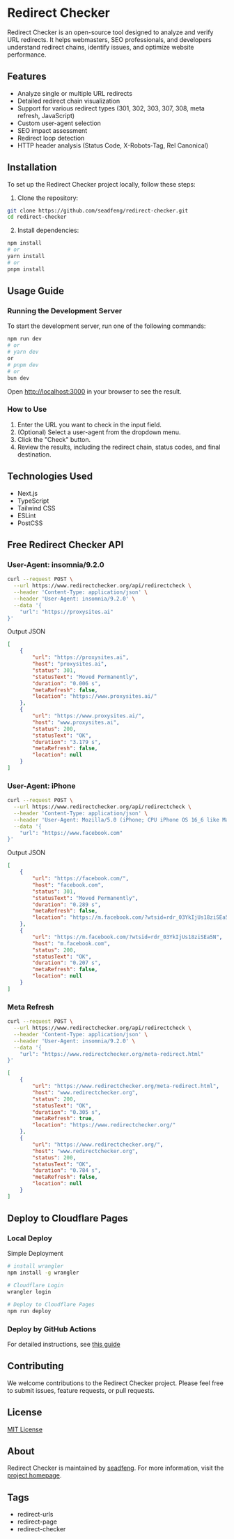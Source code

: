 # Redirect Checker

Redirect Checker is an open-source tool designed to analyze and verify URL redirects. It helps webmasters, SEO professionals, and developers understand redirect chains, identify issues, and optimize website performance.

## Features

- Analyze single or multiple URL redirects
- Detailed redirect chain visualization
- Support for various redirect types (301, 302, 303, 307, 308, meta refresh, JavaScript)
- Custom user-agent selection
- SEO impact assessment
- Redirect loop detection
- HTTP header analysis (Status Code, X-Robots-Tag, Rel Canonical)

## Installation

To set up the Redirect Checker project locally, follow these steps:

1. Clone the repository:

```sh
git clone https://github.com/seadfeng/redirect-checker.git
cd redirect-checker
```

2. Install dependencies:

```sh
npm install
# or
yarn install
# or
pnpm install
```

## Usage Guide

### Running the Development Server

To start the development server, run one of the following commands:

```sh
npm run dev
# or
# yarn dev
or
# pnpm dev
# or
bun dev
```

Open [http://localhost:3000](http://localhost:3000) in your browser to see the result.

### How to Use

1. Enter the URL you want to check in the input field.
2. (Optional) Select a user-agent from the dropdown menu.
3. Click the "Check" button.
4. Review the results, including the redirect chain, status codes, and final destination.

## Technologies Used

- Next.js
- TypeScript
- Tailwind CSS
- ESLint
- PostCSS


## Free Redirect Checker API

### User-Agent: insomnia/9.2.0

```sh
curl --request POST \
  --url https://www.redirectchecker.org/api/redirectcheck \
  --header 'Content-Type: application/json' \
  --header 'User-Agent: insomnia/9.2.0' \
  --data '{ 
	"url": "https://proxysites.ai"
}'
```

Output JSON

```json
[
	{
		"url": "https://proxysites.ai",
		"host": "proxysites.ai",
		"status": 301,
		"statusText": "Moved Permanently",
		"duration": "0.006 s",
		"metaRefresh": false,
		"location": "https://www.proxysites.ai/"
	},
	{
		"url": "https://www.proxysites.ai/",
		"host": "www.proxysites.ai",
		"status": 200,
		"statusText": "OK",
		"duration": "3.179 s",
		"metaRefresh": false,
		"location": null
	}
]
```

### User-Agent: iPhone

```sh
curl --request POST \
  --url https://www.redirectchecker.org/api/redirectcheck \
  --header 'Content-Type: application/json' \
  --header 'User-Agent: Mozilla/5.0 (iPhone; CPU iPhone OS 16_6 like Mac OS X) AppleWebKit/605.1.15 (KHTML, like Gecko) Version/16.6 Mobile/15E148 Safari/604.1' \
  --data '{ 
	"url": "https://www.facebook.com"
}'
```
Output JSON

```json
[
	{
		"url": "https://facebook.com/",
		"host": "facebook.com",
		"status": 301,
		"statusText": "Moved Permanently",
		"duration": "0.289 s",
		"metaRefresh": false,
		"location": "https://m.facebook.com/?wtsid=rdr_03YkIjUs18ziSEa5N"
	},
	{
		"url": "https://m.facebook.com/?wtsid=rdr_03YkIjUs18ziSEa5N",
		"host": "m.facebook.com",
		"status": 200,
		"statusText": "OK",
		"duration": "0.207 s",
		"metaRefresh": false,
		"location": null
	}
]
```

### Meta Refresh

```sh
curl --request POST \
  --url https://www.redirectchecker.org/api/redirectcheck \
  --header 'Content-Type: application/json' \
  --header 'User-Agent: insomnia/9.2.0' \
  --data '{ 
	"url": "https://www.redirectchecker.org/meta-redirect.html"
}'
```

```json
[
	{
		"url": "https://www.redirectchecker.org/meta-redirect.html",
		"host": "www.redirectchecker.org",
		"status": 200,
		"statusText": "OK",
		"duration": "0.305 s",
		"metaRefresh": true,
		"location": "https://www.redirectchecker.org/"
	},
	{
		"url": "https://www.redirectchecker.org/",
		"host": "www.redirectchecker.org",
		"status": 200,
		"statusText": "OK",
		"duration": "0.784 s",
		"metaRefresh": false,
		"location": null
	}
]
```


## Deploy to Cloudflare Pages


### Local Deploy

Simple Deployment

```sh
# install wrangler
npm install -g wrangler

# Cloudflare Login 
wrangler login

# Deploy to Cloudflare Pages
npm run deploy
```

### Deploy by GitHub Actions

For detailed instructions, see [this guide](doc/workflows.md)

## Contributing

We welcome contributions to the Redirect Checker project. Please feel free to submit issues, feature requests, or pull requests.

## License

[MIT License](MIT-LICENSE)

## About

Redirect Checker is maintained by [seadfeng](https://github.com/seadfeng). For more information, visit the [project homepage](https://redirectchecker.org/).

## Tags

- redirect-urls
- redirect-page
- redirect-checker
